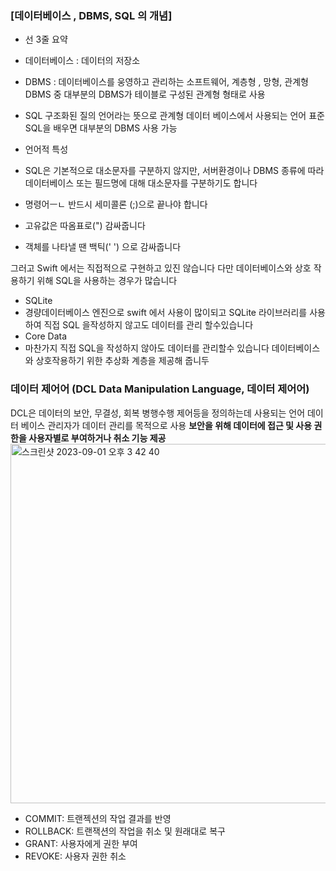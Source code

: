 ### [데이터베이스 , DBMS, SQL 의 개념]
* 선 3줄 요약
* 데이터베이스 : 데이터의 저장소
* DBMS : 데이터베이스를 웅영하고 관리하는 소프트웨어, 계층형 , 망형, 관계형 DBMS 중 대부분의 DBMS가 테이블로 구성된 관계형 형태로 사용
* SQL 구조화된 질의 언어라는 뜻으로 관계형 데이터 베이스에서 사용되는 언어 표준 SQL을 배우면 대부분의 DBMS 사용 가능

* 언어적 특성
* SQL은 기본적으로 대소문자를 구분하지 않지만, 서버환경이나 DBMS 종류에 따라 데이터베이스 또는 필드명에 대해 대소문자를 구분하기도 합니다
* 명령어ㅡㄴ 반드시 세미콜론 (;)으로 끝나야 합니다
* 고유값은 따옴표로(") 감싸줍니다
* 객체를 나타낼 땐 백틱(' ') 으로 감싸줍니다

그러고  Swift 에서는 직접적으로 구현하고 있진 않습니다
다만 데이터베이스와 상호 작용하기 위해 SQL을 사용하는 경우가 많습니다 

* SQLite
* 경량데이터베이스 엔진으로 swift 에서 사용이 많이되고 SQLite 라이브러리를 사용하여 직접 SQL 을작성하지 않고도 데이터를 관리 할수있습니다 
* Core Data
* 마찬가지 직접 SQL을 작성하지 않아도 데이터를 관리할수 있습니다 데이터베이스와 상호작용하기 위한 추상화 계층을 제공해 줍니두
  

### 데이터 제어어 (DCL Data Manipulation Language, 데이터 제어어)

DCL은 데이터의 보안, 무결성, 회복 병행수행 제어등을 정의하는데 사용되는 언어
데이터 베이스 관리자가 데이터 관리를 목적으로 사용
**보안을 위해 데이터에 접근 및 사용 권한을 사용자별로 부여하거나 취소 기능 제공**
<img width="575" alt="스크린샷 2023-09-01 오후 3 42 40" src="https://github.com/hdaisywd/CS-Study/assets/122965360/28db2603-aded-428b-bfe9-fe578f932ac0">



* COMMIT: 트랜젝션의 작업 결과를 반영
* ROLLBACK: 트랜잭션의 작업을 취소 및 원래대로 복구
* GRANT: 사용자에게 권한 부여
* REVOKE: 사용자 권한 취소 
